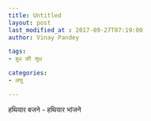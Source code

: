 ```yaml
---
title: Untitled
layout: post
last_modified_at : 2017-09-27T07:19:00
author: Vinay Pandey

tags:
- बुध की सुध

categories:
- लघु

---
```


हथियार बजने - हथियार भांजने

